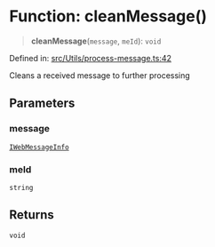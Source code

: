 # Function: cleanMessage()

> **cleanMessage**(`message`, `meId`): `void`

Defined in: [src/Utils/process-message.ts:42](https://github.com/Fokusdotid/bail/blob/c004679536d41fcf32da31cecf70d3991dfa31b5/src/Utils/process-message.ts#L42)

Cleans a received message to further processing

## Parameters

### message

[`IWebMessageInfo`](../namespaces/proto/interfaces/IWebMessageInfo.md)

### meId

`string`

## Returns

`void`
